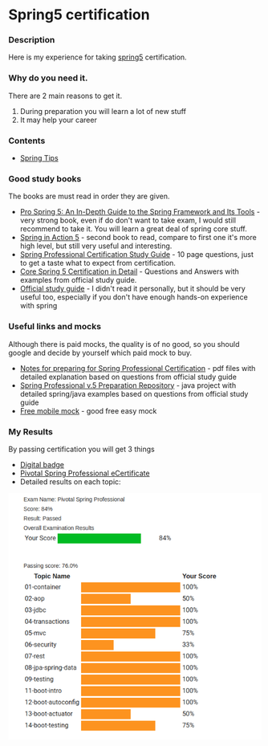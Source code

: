 # Spring5 certification

### Description
Here is my experience for taking [spring5](https://store.education.pivotal.io/confirm-course?courseid=EDU-1202) certification.


### Why do you need it.
There are 2 main reasons to get it.
1. During preparation you will learn a lot of new stuff
2. It may help your career

### Contents
* [Spring Tips](https://github.com/dgaydukov/cert-spring5/blob/master/files/spring5.md)


### Good study books
The books are must read in order they are given.
* [Pro Spring 5: An In-Depth Guide to the Spring Framework and Its Tools](https://www.amazon.com/Pro-Spring-Depth-Guide-Framework-ebook/dp/B076FQ5KFK) - very strong book, even if do don't want to take exam, I would still recommend to take it. You will learn a great deal of spring core stuff.
* [Spring in Action 5](https://www.amazon.com/Spring-Action-Craig-Walls/dp/1617294942) - second book to read, compare to first one it's more high level, but still very useful and interesting.
* [Spring Professional Certification Study Guide](https://pivotalcontent.s3.amazonaws.com/academy/Spring-Professional-Certification-Study-Guide.pdf) - 10 page questions, just to get a taste what to expect from certification.
* [Core Spring 5 Certification in Detail](https://leanpub.com/corespring5certificationindetail) - Questions and Answers with examples from official study guide.
* [Official study guide](https://www.amazon.com/Pivotal-Certified-Professional-Spring-Developer/dp/1484251350) - I didn't read it personally, but it should be very useful too, especially if you don't have enough hands-on experience with spring


### Useful links and mocks
Although there is paid mocks, the quality is of no good, so you should google and decide by yourself which paid mock to buy.
* [Notes for preparing for Spring Professional Certification](https://github.com/MrR0807/SpringCertification5.0) - pdf files with detailed explanation based on questions from official study guide
* [Spring Professional v.5 Preparation Repository](https://github.com/vshemyako/spring-certification-5.0) - java project with detailed spring/java examples based on questions from official study guide
* [Free mobile mock](https://play.google.com/store/apps/details?id=com.springqcm) - good free easy mock


### My Results
By passing certification you will get 3 things
* [Digital badge](http://bcert.me/seavwbxal)
* [Pivotal Spring Professional eCertificate](https://github.com/dgaydukov/cert-spring5/blob/master/files/images/eCertificate.pdf)
* Detailed results on each topic:

![Exam score](https://github.com/dgaydukov/cert-spring5/blob/master/files/images/exam-score.png)